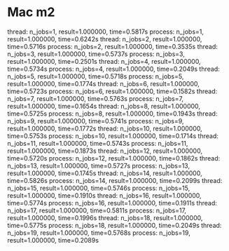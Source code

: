 # Mac m2

thread: n_jobs=1, result=1.000000, time=0.5817s
process: n_jobs=1, result=1.000000, time=0.6242s
thread: n_jobs=2, result=1.000000, time=0.5716s
process: n_jobs=2, result=1.000000, time=0.3535s
thread: n_jobs=3, result=1.000000, time=0.5737s
process: n_jobs=3, result=1.000000, time=0.2501s
thread: n_jobs=4, result=1.000000, time=0.5734s
process: n_jobs=4, result=1.000000, time=0.2049s
thread: n_jobs=5, result=1.000000, time=0.5718s
process: n_jobs=5, result=1.000000, time=0.1774s
thread: n_jobs=6, result=1.000000, time=0.5723s
process: n_jobs=6, result=1.000000, time=0.1582s
thread: n_jobs=7, result=1.000000, time=0.5763s
process: n_jobs=7, result=1.000000, time=0.1654s
thread: n_jobs=8, result=1.000000, time=0.5725s
process: n_jobs=8, result=1.000000, time=0.1943s
thread: n_jobs=9, result=1.000000, time=0.5741s
process: n_jobs=9, result=1.000000, time=0.1772s
thread: n_jobs=10, result=1.000000, time=0.5753s
process: n_jobs=10, result=1.000000, time=0.1714s
thread: n_jobs=11, result=1.000000, time=0.5743s
process: n_jobs=11, result=1.000000, time=0.1873s
thread: n_jobs=12, result=1.000000, time=0.5720s
process: n_jobs=12, result=1.000000, time=0.1862s
thread: n_jobs=13, result=1.000000, time=0.5727s
process: n_jobs=13, result=1.000000, time=0.1745s
thread: n_jobs=14, result=1.000000, time=0.5826s
process: n_jobs=14, result=1.000000, time=0.2099s
thread: n_jobs=15, result=1.000000, time=0.5746s
process: n_jobs=15, result=1.000000, time=0.1910s
thread: n_jobs=16, result=1.000000, time=0.5774s
process: n_jobs=16, result=1.000000, time=0.1911s
thread: n_jobs=17, result=1.000000, time=0.5811s
process: n_jobs=17, result=1.000000, time=0.1996s
thread: n_jobs=18, result=1.000000, time=0.5775s
process: n_jobs=18, result=1.000000, time=0.2049s
thread: n_jobs=19, result=1.000000, time=0.5768s
process: n_jobs=19, result=1.000000, time=0.2089s
